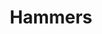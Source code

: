 ---
title: Hammers
crosslinks:
- soccer
- soccerstreams
- CarltonCole
- Gunners
- Serendipity
- chichadios
- LiverpoolFC
- swanseacity
- crystalpalace
- cocaine
- livven
- coys
- lowendgaming
- MMA
- GTAV
- reddevils
- sports
- gonewildaudio
- placehearts
- warriors
---